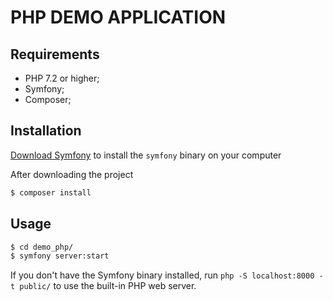 PHP DEMO APPLICATION
========================
Requirements
------------

  * PHP 7.2 or higher;
  * Symfony;
  * Composer;

Installation
------------

[Download Symfony][1] to install the `symfony` binary on your computer

After downloading the project

```bash
$ composer install
```

Usage
-----

```bash
$ cd demo_php/
$ symfony server:start
```

If you don't have the Symfony binary installed, run `php -S localhost:8000 -t public/`
to use the built-in PHP web server.

[1]: https://symfony.com/download
